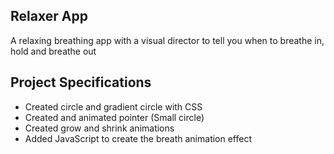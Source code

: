 ## Relaxer App

A relaxing breathing app with a visual director to tell you when to breathe in, hold and breathe out

## Project Specifications

- Created circle and gradient circle with CSS
- Created and animated pointer (Small circle)
- Created grow and shrink animations
- Added JavaScript to create the breath animation effect
